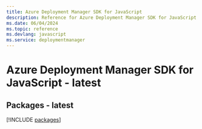 ```yaml
---
title: Azure Deployment Manager SDK for JavaScript
description: Reference for Azure Deployment Manager SDK for JavaScript
ms.date: 06/04/2024
ms.topic: reference
ms.devlang: javascript
ms.service: deploymentmanager
---
```

# Azure Deployment Manager SDK for JavaScript - latest
## Packages - latest
[!INCLUDE [packages](deployment-manager-index.md)]